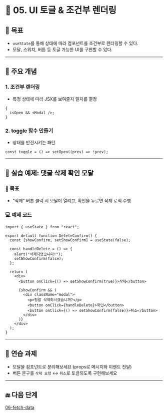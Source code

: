 # 📘 05. UI 토글 & 조건부 렌더링

## 🧠 목표

- `useState`를 통해 상태에 따라 컴포넌트를 조건부로 렌더링할 수 있다.
- 모달, 스위치, 버튼 등 토글 가능한 UI를 구현할 수 있다.

---

## 📌 주요 개념

### 1. 조건부 렌더링

- 특정 상태에 따라 JSX를 보여줄지 말지를 결정

```tsx
{
  isOpen && <Modal />;
}
```

### 2. toggle 함수 만들기

- 상태를 반전시키는 패턴

```tsx
const toggle = () => setOpen((prev) => !prev);
```

---

## 🧪 실습 예제: 댓글 삭제 확인 모달

### 🎯 목표

- "삭제" 버튼 클릭 시 모달이 열리고, 확인을 누르면 삭제 로직 수행

### 💻 예제 코드

```tsx
import { useState } from "react";

export default function DeleteConfirm() {
  const [showConfirm, setShowConfirm] = useState(false);

  const handleDelete = () => {
    alert("삭제되었습니다!");
    setShowConfirm(false);
  };

  return (
    <div>
      <button onClick={() => setShowConfirm(true)}>삭제</button>

      {showConfirm && (
        <div className="modal">
          <p>정말 삭제하시겠습니까?</p>
          <button onClick={handleDelete}>확인</button>
          <button onClick={() => setShowConfirm(false)}>취소</button>
        </div>
      )}
    </div>
  );
}
```

---

## 📝 연습 과제

- 모달을 컴포넌트로 분리해보세요 (props로 메시지와 이벤트 전달)
- 버튼 문구를 `삭제 요청` ↔ `취소`로 토글되도록 구현해보세요

---

## 🔚 다음 단계

[06-fetch-data](../06-fetch-data/README.md)
